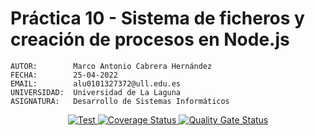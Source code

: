 # Práctica 10 - Sistema de ficheros y creación de procesos en Node.js

``` text
AUTOR:        Marco Antonio Cabrera Hernández
FECHA:        25-04-2022
EMAIL:        alu0101327372@ull.edu.es
UNIVERSIDAD:  Universidad de La Laguna
ASIGNATURA:   Desarrollo de Sistemas Informáticos
```

<p align="center">
    <a href="">
      <img alt="Test" src=""/>
    </a>
  <a href='https://coveralls.io/github/ULL-ESIT-INF-DSI-2122/ull-esit-inf-dsi-21-22-prct10-async-fs-process-alu0101327372?branch=main'>
    <img alt='Coverage Status' src='https://coveralls.io/repos/github/ULL-ESIT-INF-DSI-2122/ull-esit-inf-dsi-21-22-prct10-async-fs-process-alu0101327372/badge.svg?branch=main'/>
  </a>

  <a href='https://sonarcloud.io/summary/new_code?id=ULL-ESIT-INF-DSI-2122_ull-esit-inf-dsi-21-22-prct10-async-fs-process-alu0101327372'>
    <img alt='Quality Gate Status' src='https://sonarcloud.io/api/project_badges/measure?project=ULL-ESIT-INF-DSI-2122_ull-esit-inf-dsi-21-22-prct10-async-fs-process-alu0101327372&metric=alert_status'/>
  </a>
</p>
